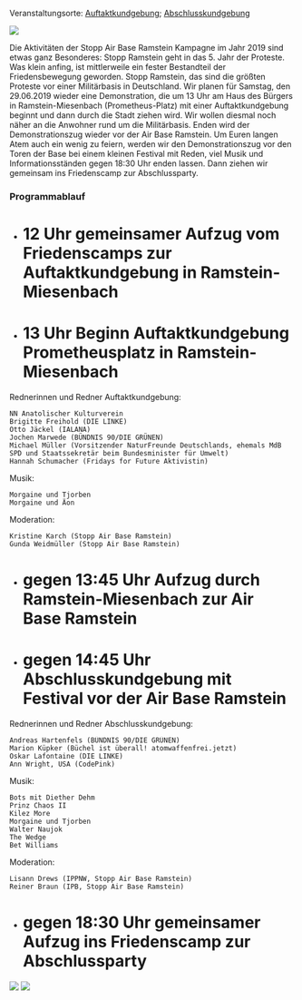 Veranstaltungsorte: [Auftaktkundgebung](/locations/auftaktkundgebung);
                    [Abschlusskundgebung](/locations/abschlusskundgebung)
                   
![](/assets/pictures/Demo/Demo_540.jpg)

Die Aktivitäten der Stopp Air Base Ramstein Kampagne im Jahr 2019 sind etwas ganz Besonderes: Stopp Ramstein geht in das 5. Jahr der Proteste. Was klein anfing, ist mittlerweile ein fester Bestandteil der Friedensbewegung geworden. Stopp Ramstein, das sind die größten Proteste vor einer Militärbasis in Deutschland.
Wir planen für Samstag, den 29.06.2019 wieder eine Demonstration, die um 13 Uhr am Haus des Bürgers in Ramstein-Miesenbach (Prometheus-Platz) mit einer Auftaktkundgebung beginnt und dann durch die Stadt ziehen wird. Wir wollen diesmal noch näher an die Anwohner rund um die Militärbasis.
Enden wird der Demonstrationszug wieder vor der Air Base Ramstein. Um Euren langen Atem auch ein wenig zu feiern, werden wir den Demonstrationszug vor den Toren der Base bei einem kleinen Festival mit Reden, viel Musik und Informationsständen gegen 18:30 Uhr enden lassen. Dann ziehen wir gemeinsam ins Friedenscamp zur Abschlussparty.

### Programmablauf

* # 12 Uhr gemeinsamer Aufzug vom Friedenscamps zur Auftaktkundgebung in Ramstein-Miesenbach

* # 13 Uhr Beginn Auftaktkundgebung Prometheusplatz in Ramstein-Miesenbach

Rednerinnen und Redner Auftaktkundgebung:

    NN Anatolischer Kulturverein
    Brigitte Freihold (DIE LINKE)
    Otto Jäckel (IALANA)
    Jochen Marwede (BÜNDNIS 90/DIE GRÜNEN)
    Michael Müller (Vorsitzender NaturFreunde Deutschlands, ehemals MdB SPD und Staatssekretär beim Bundesminister für Umwelt)
    Hannah Schumacher (Fridays for Future Aktivistin)

Musik:

    Morgaine und Tjorben
    Morgaine und Äon

Moderation:

    Kristine Karch (Stopp Air Base Ramstein)
    Gunda Weidmüller (Stopp Air Base Ramstein)

* # gegen 13:45 Uhr Aufzug durch Ramstein-Miesenbach zur Air Base Ramstein

* # gegen 14:45 Uhr Abschlusskundgebung mit Festival vor der Air Base Ramstein

Rednerinnen und Redner Abschlusskundgebung:

    Andreas Hartenfels (BÜNDNIS 90/DIE GRÜNEN)
    Marion Küpker (Büchel ist überall! atomwaffenfrei.jetzt)
    Oskar Lafontaine (DIE LINKE)
    Ann Wright, USA (CodePink)

Musik:

    Bots mit Diether Dehm
    Prinz Chaos II
    Kilez More
    Morgaine und Tjorben
    Walter Naujok
    The Wedge
    Bet Williams

Moderation:

    Lisann Drews (IPPNW, Stopp Air Base Ramstein)
    Reiner Braun (IPB, Stopp Air Base Ramstein)

* # gegen 18:30 Uhr gemeinsamer Aufzug ins Friedenscamp zur Abschlussparty

![](/assets/pictures/Demo/Demo_1080.jpg)
![](/assets/pictures/Demo/Demo_2_1080.jpg)
